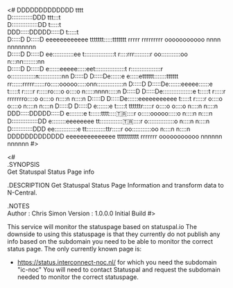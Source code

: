 <#
DDDDDDDDDDDDD                                     tttt                                                                
D::::::::::::DDD                               ttt:::t                                                                
D:::::::::::::::DD                             t:::::t                                                                
DDD:::::DDDDD:::::D                            t:::::t                                                                
  D:::::D    D:::::D     eeeeeeeeeeee    ttttttt:::::ttttttt   rrrrr   rrrrrrrrr      ooooooooooo   nnnn  nnnnnnnn    
  D:::::D     D:::::D  ee::::::::::::ee  t:::::::::::::::::t   r::::rrr:::::::::r   oo:::::::::::oo n:::nn::::::::nn  
  D:::::D     D:::::D e::::::eeeee:::::eet:::::::::::::::::t   r:::::::::::::::::r o:::::::::::::::on::::::::::::::nn 
  D:::::D     D:::::De::::::e     e:::::etttttt:::::::tttttt   rr::::::rrrrr::::::ro:::::ooooo:::::onn:::::::::::::::n
  D:::::D     D:::::De:::::::eeeee::::::e      t:::::t          r:::::r     r:::::ro::::o     o::::o  n:::::nnnn:::::n
  D:::::D     D:::::De:::::::::::::::::e       t:::::t          r:::::r     rrrrrrro::::o     o::::o  n::::n    n::::n
  D:::::D     D:::::De::::::eeeeeeeeeee        t:::::t          r:::::r            o::::o     o::::o  n::::n    n::::n
  D:::::D    D:::::D e:::::::e                 t:::::t    ttttttr:::::r            o::::o     o::::o  n::::n    n::::n
DDD:::::DDDDD:::::D  e::::::::e                t::::::tttt:::::tr:::::r            o:::::ooooo:::::o  n::::n    n::::n
D:::::::::::::::DD    e::::::::eeeeeeee        tt::::::::::::::tr:::::r            o:::::::::::::::o  n::::n    n::::n
D::::::::::::DDD       ee:::::::::::::e          tt:::::::::::ttr:::::r             oo:::::::::::oo   n::::n    n::::n
DDDDDDDDDDDDD            eeeeeeeeeeeeee            ttttttttttt  rrrrrrr               ooooooooooo     nnnnnn    nnnnnn
#>

<#  
.SYNOPSIS  
    Get Statuspal Status Page info

.DESCRIPTION
    Get Statuspal Status Page Information and transform data to N-Central.

.NOTES  
    Author     : Chris Simon
    Version    : 1.0.0.0 Initial Build
#>

This service will monitor the statuspage based on statuspal.io
The downside to using this statuspage is that they currently do not publish any info based on the subdomain you need to be able to monitor the correct status page.
The only currently known page is:
- https://status.interconnect-noc.nl/ for which you need the subdomain "ic-noc"
You will need to contact Statuspal and request the subdomain needed to monitor the correct statuspage.